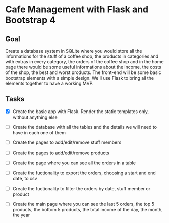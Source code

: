 # Cafe Management with Flask and Bootstrap 4

## Goal

Create a database system in SQLite where you would store all the informations for the stuff of a coffee shop, the products in categories and with extras in every category, the orders of the coffee shop and in the home page there would be some useful informations about the income, the costs of the shop, the best and worst products. The front-end will be some basic bootstrap elements with a simple design. We'll use Flask to bring all the elements together to have a working MVP.

## Tasks

- [x] Create the basic app with Flask. Render the static templates only, without anything else

- [ ] Create the database with all the tables and the details we will need to have in each one of them

- [ ] Create the pages to add/edit/remove stuff members

- [ ] Create the pages to add/edit/remove products

- [ ] Create the page where you can see all the orders in a table

- [ ] Create the fuctionality to export the orders, choosing a start and end date, to csv

- [ ] Create the fuctionality to filter the orders by date, stuff member or product

- [ ] Create the main page where you can see the last 5 orders, the top 5 products, the bottom 5 products, the total income of the day, the month, the year
